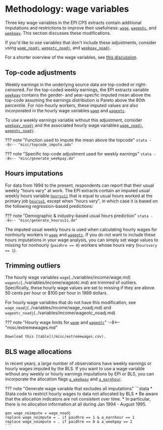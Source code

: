 # Methodology: wage variables

Three key wage variables in the EPI CPS extracts contain additional imputations and restrictions to improve their usefulness: [`wage`](../variables/income/wage.md), [`wageotc`](../variables/income/wageotc.md), and [`weekpay`](../variables/income/weekpay.md). This section discusses these modifications.

If you'd like to use variables that don't include these adjustments, consider using [`wage_noadj`](../variables/income/wage_noadj.md), [`wageotc_noadj`](../variables/income/wageotc_noadj.md), and [`weekpay_noadj`](../variables/income/weekpay_noadj.md). 

For a shorter overview of the wage variables, see [this discussion](faq.md#which-wage-variable).

## Top-code adjustments

Weekly earnings in the underlying source data are top-coded or right-censored. For the top-coded weekly earnings, the EPI extracts variable [`weekpay`](../variables/income/weekpay.md) contains the gender- and year-specfic imputed mean above the top-code assuming the earnings distribution is Pareto above the 80th percentile. For non-hourly workers, these imputed values are also incorporated in the hourly wage variables [`wage`](../variables/income/wage.md) and [`wageotc`](../variables/income/wageotc.md).

To use a weekly earnings variable without this adjustment, consider [`weekpay_noadj`](../variables/income/weekpay_noadj.md) and the associated hourly wage variables [`wage_noadj`](../variables/income/wage_noadj.md), [`wageotc_noadj`](../variables/income/wageotc_noadj.md).

??? note "Function used to impute the mean above the topcode"
    ```stata
    --8<-- "misc/topcode_impute.ado"
    ```

??? note "Specific top-code adjustment used for weekly earnings"
    ```stata
    --8<-- "misc/generate_weekpay.do"
    ```

## Hours imputations

For data from 1994 to the present, respondents can report that their usual weekly "hours vary" at work. The EPI extracts contain an imputed usual weekly hours variable [`hoursu1i`](../variables/hours/hoursu1i.md) that is equal to usual hours worked at the primary job [`hoursu1`](../variables/hours/hoursu1.md), except when "hours vary", in which case it is based on the following regression-based predictions:

??? note "Demographic & industry-based usual hours prediction"
    ```stata
    --8<-- "misc/generate_hoursu1i.do"
    ```

The imputed usual weekly hours is used when calculating hourly wages for nonhourly workers in [`wage`](../variables/income/wage.md) and [`wageotc`](../variables/income/wageotc.md). If you do not want to include these hours imputations in your wage analysis, you can simply set wage values to missing for nonhourly (`paidhre == 0`) workers whose hours vary (`hoursvary == 1`).

## Trimming outliers

The hourly wage variables `wage`(../variables/income/wage.md) `wageotc`(../variables/income/wageotc.md) are trimmed of outliers. Specifically, these hourly wage values are set to missing if they are above 50 cents per hour or $100 per hour in 1989 dollars.

For hourly wage variables that do not have this modification, see `wage_noadj`(../variables/income/wage_noadj.md) and `wageotc_noadj`(../variables/income/wageotc_noadj.md)

??? note "Hourly wage limits for [`wage`](../variables/income/wage.md) and [`wageotc`](../variables/income/wageotc.md)"
    --8<-- "misc/extremewages.md"
    
    Download this [table](/misc/extremewages.csv).

## BLS wage allocations

In recent years, a large number of observations have weekly earnings or hourly wages imputed by the BLS. If you want to use a wage variable without any weekly or hourly earnings imputations by EPI or BLS, you can incorporate the allocation flags [`a_weekpay`](../variables/income/a_weekpay.md) and [`a_earnhour`](../variables/income/a_earnhour.md).

??? note "Generate wage variable that excludes all imputations"
    ```stata
    * Stata code to restrict hourly wages to data not allocated by BLS
    * Be aware that the allocation indicators are not consistent over time.
    * In particular, there is no allocation information at all during Jan 1994 - August 1995.

    gen wage_noimpute = wage_noadj
    replace wage_noimpute = . if paidhre == 1 & a_earnhour == 1
    replace wage_noimpute = . if paidhre == 0 & a_weekpay == 1
    ```


